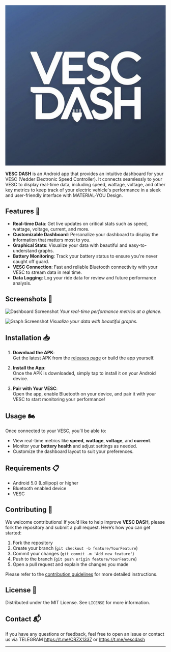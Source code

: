 <div align="center">
    <img src="logo.jpg" alt="Logo">
</div>
<p align="center">

**VESC DASH** is an Android app that provides an intuitive dashboard for your VESC (Vedder Electronic Speed Controller). It connects seamlessly to your VESC to display real-time data, including speed, wattage, voltage, and other key metrics to keep track of your electric vehicle's performance in a sleek and user-friendly interface with MATERIAL-YOU Design.

## Features 🚀

- **Real-time Data**: Get live updates on critical stats such as speed, wattage, voltage, current, and more. 
- **Customizable Dashboard**: Personalize your dashboard to display the information that matters most to you.
- **Graphical Stats**: Visualize your data with beautiful and easy-to-understand graphs.
- **Battery Monitoring**: Track your battery status to ensure you're never caught off guard.
- **VESC Connection**: Fast and reliable Bluetooth connectivity with your VESC to stream data in real time.
- **Data Logging**: Log your ride data for review and future performance analysis.

## Screenshots 📸

![Dashboard Screenshot](assets/dashboard_example.png)
*Your real-time performance metrics at a glance.*

![Graph Screenshot](assets/graph_example.png)
*Visualize your data with beautiful graphs.*

## Installation 📥

1. **Download the APK**:  
   Get the latest APK from the [releases page](https://github.com/CRzx1337/VESC-DASH/releases) or build the app yourself.

2. **Install the App**:  
   Once the APK is downloaded, simply tap to install it on your Android device.

3. **Pair with Your VESC**:  
   Open the app, enable Bluetooth on your device, and pair it with your VESC to start monitoring your performance!

## Usage 🏍️

Once connected to your VESC, you’ll be able to:

- View real-time metrics like **speed**, **wattage**, **voltage**, and **current**.
- Monitor your **battery health** and adjust settings as needed.
- Customize the dashboard layout to suit your preferences.

## Requirements 📋

- Android 5.0 (Lollipop) or higher
- Bluetooth enabled device
- VESC

## Contributing 🤝

We welcome contributions! If you’d like to help improve **VESC DASH**, please fork the repository and submit a pull request. Here’s how you can get started:

1. Fork the repository
2. Create your branch (`git checkout -b feature/YourFeature`)
3. Commit your changes (`git commit -m 'Add new feature'`)
4. Push to the branch (`git push origin feature/YourFeature`)
5. Open a pull request and explain the changes you made

Please refer to the [contribution guidelines](CONTRIBUTING.md) for more detailed instructions.

## License 📜

Distributed under the MIT License. See `LICENSE` for more information.

## Contact 📬

If you have any questions or feedback, feel free to open an issue or contact us via TELEGRAM https://t.me/CRZX1337 or https://t.me/vescdash 

---
